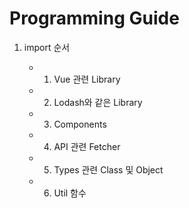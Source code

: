 # Programming Guide

1. import 순서

   - 1. Vue 관련 Library

   - 2. Lodash와 같은 Library

   - 3. Components

   - 4. API 관련 Fetcher

   - 5. Types 관련 Class 및 Object

   - 6. Util 함수
